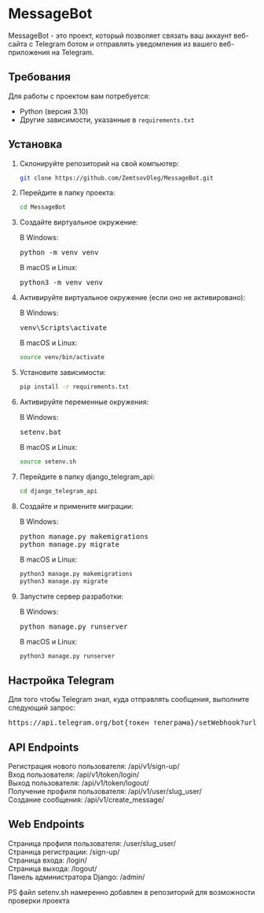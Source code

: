 # MessageBot

MessageBot - это проект, который позволяет связать ваш аккаунт веб-сайта с Telegram ботом и отправлять уведомления из вашего веб-приложения на Telegram.

## Требования

Для работы с проектом вам потребуется:

- Python (версия 3.10)
- Другие зависимости, указанные в `requirements.txt`

## Установка

1. Склонируйте репозиторий на свой компьютер:

   ```bash
   git clone https://github.com/ZemtsovOleg/MessageBot.git

2. Перейдите в папку проекта:

   ```bash
   cd MessageBot

3. Создайте виртуальное окружение:

   В Windows:

   <pre>python -m venv venv</pre>

   В macOS и Linux:

   <pre>python3 -m venv venv</pre>

4. Активируйте виртуальное окружение (если оно не активировано):

   В Windows:

   <pre>venv\Scripts\activate</pre>

   В macOS и Linux:

   ```bash
   source venv/bin/activate

5. Установите зависимости:

   ```bash
   pip install -r requirements.txt

6. Активируйте переменные окружения:

   В Windows:

   <pre>setenv.bat</pre>

   В macOS и Linux:

   ```bash
   source setenv.sh

7. Перейдите в папку django_telegram_api:

   ```bash
   cd django_telegram_api

7. Создайте и примените миграции:

   В Windows:

   <pre>python manage.py makemigrations
   python manage.py migrate</pre>

   В macOS и Linux:

   ```bash
   python3 manage.py makemigrations
   python3 manage.py migrate

8. Запустите сервер разработки:

   В Windows:

   <pre>python manage.py runserver</pre>

   В macOS и Linux:

   ```bash
   python3 manage.py runserver

## Настройка Telegram

Для того чтобы Telegram знал, куда отправлять сообщения, выполните следующий запрос:

   <pre>https://api.telegram.org/bot{токен телеграма}/setWebhook?url={url адрес сайта}/message</pre>

## API Endpoints

Регистрация нового пользователя: /api/v1/sign-up/<br>
Вход пользователя: /api/v1/token/login/<br>
Выход пользователя: /api/v1/token/logout/<br>
Получение профиля пользователя: /api/v1/user/slug_user/<br>
Создание сообщения: /api/v1/create_message/<br>

## Web Endpoints

Страница профиля пользователя: /user/slug_user/<br>
Страница регистрации: /sign-up/<br>
Страница входа: /login/<br>
Страница выхода: /logout/<br>
Панель администратора Django: /admin/<br>


PS файл setenv.sh намеренно добавлен в репозиторий для возможности проверки проекта